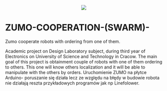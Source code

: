 <p align="center">
  <img src="Zumo.jpg" />
</p>

# ZUMO-COOPERATION-(SWARM)-
Zumo cooperate robots with ordering from one of them.

Academic project on Design Laboratory subject, during third year of Electronics on University of Science and Technology in Cracow. 
The main goal of this project is obtainment couple of robots with one of them ordering to others. This one will know others localization and it will be able to manipulate with the others by orders. 
Uruchomienie ZUMO na płytce Arduino- poruszanie się działa lecz ze względu na błędy w budowie robota nie działają reszta przykładowych programów jak np Linefolower.